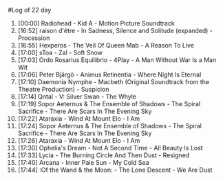 #Log of 22 day

1. [00:00] Radiohead - Kid A - Motion Picture Soundtrack
1. [16:52] raison d'être - In Sadness, Silence and Solitude (expanded) - Procession
1. [16:55] Hexperos - The Veil Of Queen Mab - A Reason To Live
1. [17:00] sToa - Zal - Soft Snow
1. [17:03] Ordo Rosarius Equilibrio - 4Play - A Man Without War Is a Man Wit
1. [17:06] Peter Bjärgö - Animus Retinentia - Where Night Is Eternal
1. [17:10] Daemonia Nymphe - Macbeth (Original Soundtrack from the Theatre Production) - Suspicion
1. [17:14] Qntal - V: Silver Swan - The Whyle
1. [17:19] Sopor Aeternus & The Ensemble of Shadows - The Spiral Sacrifice - There Are Scars In The Evening Sky
1. [17:22] Ataraxia - Wind At Mount Elo - I Am
1. [17:24] Sopor Aeternus & The Ensemble of Shadows - The Spiral Sacrifice - There Are Scars In The Evening Sky
1. [17:26] Ataraxia - Wind At Mount Elo - I Am
1. [17:30] Ophelia's Dream - Not A Second Time - All Beauty Is Lost
1. [17:33] Lycia - The Burning Circle And Then Dust - Resigned
1. [17:40] Arcana - Inner Pale Sun - My Cold Sea
1. [17:44] :Of the Wand & the Moon: - The Lone Descent - We Are Dust
